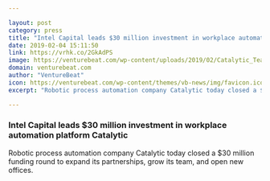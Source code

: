 ```yaml
---

layout: post
category: press
title: "Intel Capital leads $30 million investment in workplace automation platform Catalytic"
date: 2019-02-04 15:11:50
link: https://vrhk.co/2GkAdPS
image: https://venturebeat.com/wp-content/uploads/2019/02/Catalytic_Team_2018.jpg?w=1200&strip=all
domain: venturebeat.com
author: "VentureBeat"
icon: https://venturebeat.com/wp-content/themes/vb-news/img/favicon.ico
excerpt: "Robotic process automation company Catalytic today closed a $30 million funding round to expand its partnerships, grow its team, and open new offices."

---
```


### Intel Capital leads $30 million investment in workplace automation platform Catalytic

Robotic process automation company Catalytic today closed a $30 million funding round to expand its partnerships, grow its team, and open new offices.